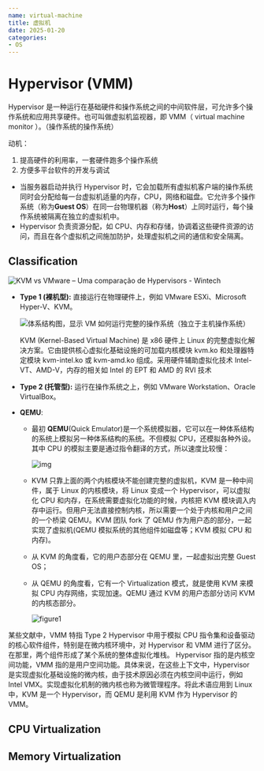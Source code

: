 ```yaml
---
name: virtual-machine
title: 虚拟机
date: 2025-01-20
categories:
- OS
---
```




# Hypervisor (VMM)

Hypervisor 是一种运行在基础硬件和操作系统之间的中间软件层，可允许多个操作系统和应用共享硬件。也可叫做虚拟机监视器，即 VMM（ virtual machine monitor ）。（操作系统的操作系统）

动机：

1. 提高硬件的利用率，一套硬件跑多个操作系统
2. 方便多平台软件的开发与调试

- 当服务器启动并执行 Hypervisor 时，它会加载所有虚拟机客户端的操作系统同时会分配给每一台虚拟机适量的内存，CPU，网络和磁盘。它允许多个操作系统（称为**Guest OS**）在同一台物理机器（称为**Host**）上同时运行，每个操作系统被隔离在独立的虚拟机中。
- Hypervisor 负责资源分配，如 CPU、内存和存储，协调着这些硬件资源的访问，而且在各个虚拟机之间施加防护，处理虚拟机之间的通信和安全隔离。

## Classification

![KVM vs VMware – Uma comparação de Hypervisors - Wintech](https://pub-9e727eae11e040a4aa2b1feedc2608d2.r2.dev/PicGo/VMwarevsKVM1.png)

- **Type 1 (裸机型):** 直接运行在物理硬件上，例如 VMware ESXi、Microsoft Hyper-V、KVM。

  ![体系结构图，显示 VM 如何运行完整的操作系统（独立于主机操作系统）](https://pub-9e727eae11e040a4aa2b1feedc2608d2.r2.dev/PicGo/virtual-machine-diagram.svg)

  KVM (Kernel-Based Virtual Machine) 是 x86 硬件上 Linux 的完整虚拟化解决方案。它由提供核心虚拟化基础设施的可加载内核模块 kvm.ko 和处理器特定模块 kvm-intel.ko 或 kvm-amd.ko 组成。采用硬件辅助虚拟化技术 Intel-VT、AMD-V，内存的相关如 Intel 的 EPT 和 AMD 的 RVI 技术

- **Type 2 (托管型):** 运行在操作系统之上，例如 VMware Workstation、Oracle VirtualBox。

- **QEMU**: 

  - 最初 **QEMU**(Quick Emulator)是一个系统模拟器，它可以在一种体系结构的系统上模拟另一种体系结构的系统。不但模拟 CPU，还模拟各种外设。其中 CPU 的模拟主要是通过指令翻译的方式，所以速度比较慢：

    ![img](https://pub-9e727eae11e040a4aa2b1feedc2608d2.r2.dev/PicGo/e45iakbuhu.jpeg)

  - KVM 只靠上面的两个内核模块不能创建完整的虚拟机，KVM 是一种中间件，属于 Linux 的内核模块，将 Linux 变成一个 Hypervisor，可以虚拟化 CPU 和内存，在系统需要虚拟化功能的时候，内核把 KVM 模块调入内存中运行。但用户无法直接控制内核，所以需要一个处于内核和用户之间的一个桥梁 QEMU。KVM 团队 fork 了 QEMU 作为用户态的部分，一起实现了虚拟机(QEMU 模拟系统的其他组件如磁盘等；KVM 模拟 CPU 和内存)。

  - 从 KVM 的角度看，它的用户态部分在 QEMU 里，一起虚拟出完整 Guest OS；

  - 从 QEMU 的角度看，它有一个 Virtualization 模式，就是使用 KVM 来模拟 CPU 内存网络，实现加速。QEMU 通过 KVM 的用户态部分访问 KVM 的内核态部分。

    ![figure1](https://pub-9e727eae11e040a4aa2b1feedc2608d2.r2.dev/PicGo/kvm-qemu-1735307591402-91.png)

某些文献中，VMM 特指 Type 2 Hypervisor 中用于模拟 CPU 指令集和设备驱动的核心软件组件，特别是在微内核环境中，对 Hypervisor 和 VMM 进行了区分。在那里，两个组件形成了某个系统的整体虚拟化堆栈。 Hypervisor 指的是内核空间功能，VMM 指的是用户空间功能。具体来说，在这些上下文中，Hypervisor 是实现虚拟化基础设施的微内核，由于技术原因必须在内核空间中运行，例如 Intel VMX。实现虚拟化机制的微内核也称为微管理程序。将此术语应用到 Linux 中，KVM 是一个 Hypervisor，而 QEMU 是利用 KVM 作为 Hypervisor 的 VMM。

## CPU Virtualization

## Memory Virtualization